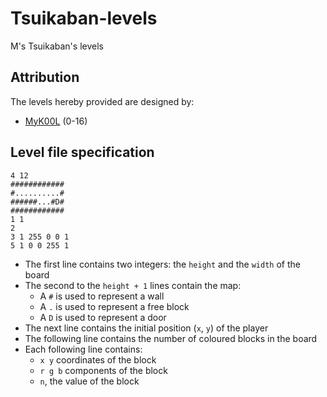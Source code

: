 # Tsuikaban-levels
M's Tsuikaban's levels

## Attribution

The levels hereby provided are designed by:
- [MyK00L](https://github.com/myk00l) (0-16)

## Level file specification
```
4 12
############
#..........#
######...#D#
############
1 1
2
3 1 255 0 0 1
5 1 0 0 255 1
```
- The first line contains two integers: the `height` and the `width` of the board
- The second to the `height + 1` lines contain the map:
  - A `#` is used to represent a wall
  - A `.` is used to represent a free block
  - A `D` is used to represent a door
- The next line contains the initial position (`x`, `y`) of the player
- The following line contains the number of coloured blocks in the board
- Each following line contains:
  - `x y` coordinates of the block
  - `r g b` components of the block
  - `n`, the value of the block
